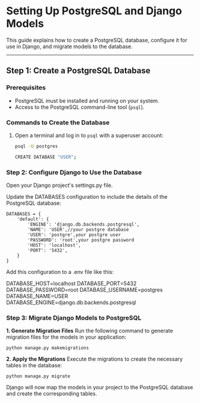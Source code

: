 # Setting Up PostgreSQL and Django Models

This guide explains how to create a PostgreSQL database, configure it for use in Django, and migrate models to the database.

---

## **Step 1: Create a PostgreSQL Database**

### **Prerequisites**
- PostgreSQL must be installed and running on your system.
- Access to the PostgreSQL command-line tool (`psql`).

### **Commands to Create the Database**
1. Open a terminal and log in to `psql` with a superuser account:
   ```bash
   psql -U postgres
   
   CREATE DATABASE "USER"; 
   

### **Step 2: Configure Django to Use the Database**
Open your Django project's settings.py file.

Update the DATABASES configuration to include the details of the PostgreSQL database:
    
    DATABASES = {
        'default': {
            'ENGINE': 'django.db.backends.postgresql',
            'NAME': 'USER',//your postgre database
            'USER': 'postgre',your postgre user
            'PASSWORD': 'root',your postgre password
            'HOST': 'localhost',
            'PORT': '5432',
        }
    }

Add this configuration to a .env file like this:
   
   DATABASE_HOST=localhost
   DATABASE_PORT=5432
   DATABASE_PASSWORD=root
   DATABASE_USERNAME=postgres
   DATABASE_NAME=USER
   DATABASE_ENGINE=django.db.backends.postgresql


### **Step 3: Migrate Django Models to PostgreSQL**
**1. Generate Migration Files**
Run the following command to generate migration files for the models in your application:

    python manage.py makemigrations



**2. Apply the Migrations**
Execute the migrations to create the necessary tables in the database:

    python manage.py migrate

Django will now map the models in your project to the PostgreSQL database and create the corresponding tables.